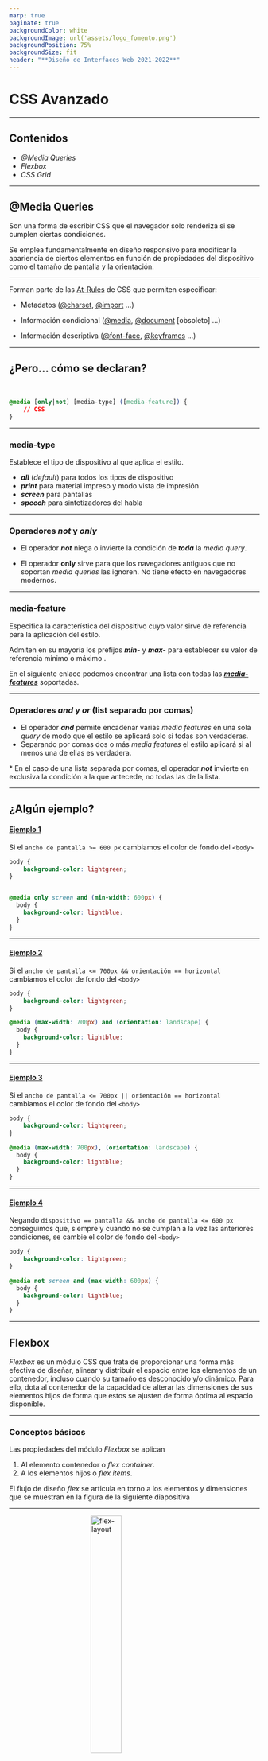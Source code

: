 ```yaml
---
marp: true
paginate: true
backgroundColor: white
backgroundImage: url('assets/logo_fomento.png')
backgroundPosition: 75%
backgroundSize: fit
header: "**Diseño de Interfaces Web 2021-2022**"
---
```


# CSS Avanzado

---

## Contenidos

- _@Media Queries_
- _Flexbox_
- _CSS Grid_

---

## @Media Queries

Son una forma de escribir CSS que el navegador solo renderiza si se cumplen ciertas condiciones.

Se emplea fundamentalmente en diseño responsivo para modificar la apariencia de ciertos elementos en función de propiedades del dispositivo como el tamaño de pantalla y la orientación.

---

Forman parte de las [At-Rules](https://developer.mozilla.org/en-US/docs/Web/CSS/At-rule) de CSS que permiten especificar:

- Metadatos ([@charset](https://developer.mozilla.org/en-US/docs/Web/CSS/@charset), [@import](https://developer.mozilla.org/en-US/docs/Web/CSS/@import) ...)
  
-  Información condicional ([@media](https://developer.mozilla.org/en-US/docs/Web/CSS/@media), [@document](https://developer.mozilla.org/en-US/docs/Web/CSS/@document) [obsoleto] ...)

- Información descriptiva ([@font-face](https://developer.mozilla.org/en-US/docs/Web/CSS/@font-face), [@keyframes](https://developer.mozilla.org/en-US/docs/Web/CSS/@keyframes) ...)

---

## ¿Pero... cómo se declaran?

</br>

```css
@media [only|not] [media-type] ([media-feature]) {
	// CSS
}
```

---

### media-type

Establece el tipo de dispositivo al que aplica el estilo.

- ***all*** (_default_) para todos los tipos de dispositivo
- ***print*** para material impreso y modo vista de impresión
- ***screen*** para pantallas
- ***speech*** para sintetizadores del habla

---

### Operadores ***not*** y ***only***

- El operador ***not*** niega o invierte la condición de ***toda*** la _media query_.

- El operador **only** sirve para que los navegadores antiguos que no soportan _media queries_ las ignoren. No tiene efecto en navegadores modernos.

---

### media-feature

Especifica la característica del dispositivo cuyo valor sirve de referencia para la aplicación del estilo.

Admiten en su mayoría los prefijos ***min-*** y ***max-*** para establecer su valor de referencia mínimo o máximo  .

En el siguiente enlace podemos encontrar una lista con todas las [***media-features***](https://developer.mozilla.org/es/docs/Web/CSS/@media) soportadas.

---

### Operadores ***and*** y ***or*** (list separado por comas)

- El operador ***and*** permite encadenar varias _media features_ en una sola _query_ de modo que el estilo se aplicará solo si todas son verdaderas.
- Separando por comas dos o más _media features_ el estilo aplicará si al menos una de ellas es verdadera. 

\* En el caso de una lista separada por comas, el operador ***not*** invierte en exclusiva la condición a la que antecede, no todas las de la lista.

---

## ¿Algún ejemplo?

#### [Ejemplo 1](https://codepen.io/taciocamba/pen/xxLRKOa)

Si el `ancho de pantalla >= 600 px` cambiamos el color de fondo del `<body>`

```css
body {
    background-color: lightgreen;
}


@media only screen and (min-width: 600px) {
  body {
    background-color: lightblue;
  }
}
```

---

#### [Ejemplo 2](https://codepen.io/taciocamba/pen/yLoVBbP)

Si el `ancho de pantalla <= 700px && orientación == horizontal` cambiamos el color de fondo del `<body>`

```css
body {
    background-color: lightgreen;
}

@media (max-width: 700px) and (orientation: landscape) { 
  body {
    background-color: lightblue;
  }
}
```
---

#### [Ejemplo 3](https://codepen.io/taciocamba/pen/BadQBmL)


Si el `ancho de pantalla <= 700px || orientación == horizontal` cambiamos el color de fondo del `<body>`

```css
body {
    background-color: lightgreen;
}

@media (max-width: 700px), (orientation: landscape) { 
  body {
    background-color: lightblue;
  }
}
```

---

#### [Ejemplo 4](https://codepen.io/taciocamba/pen/BadQBmL)

Negando `dispositivo == pantalla && ancho de pantalla <= 600 px` conseguimos que, siempre y cuando no se cumplan a la vez las anteriores condiciones, se cambie el color de fondo del `<body>`

```css
body {
    background-color: lightgreen;
}

@media not screen and (max-width: 600px) { 
  body {
    background-color: lightblue;
  }
}
```

---
## Flexbox

_Flexbox_ es un módulo CSS que trata de proporcionar una forma más efectiva de diseñar, alinear y distribuir el espacio entre los elementos de un contenedor, incluso cuando su tamaño es desconocido y/o dinámico. Para ello, dota al contenedor de la capacidad de alterar las dimensiones de sus elementos hijos de forma que estos se ajusten de forma óptima al espacio disponible.

---

### Conceptos básicos 

Las propiedades del módulo _Flexbox_ se aplican

1. Al elemento contenedor o _flex container_.
2. A los elementos hijos o _flex items_.

El flujo de diseño _flex_ se articula en torno a los elementos y dimensiones que se muestran en la figura de la siguiente diapositiva

---

![flex-layout](assets/flex_layout.svg "Elementos del diseño flexible")

---

#### _Main Axis_

Es el eje principal de un _flex container_, en torno al cual se disponen los _flex items_. No tiene porque ser el eje horizontal (depende de la propiedad _flex-direction_)

- ***main start*** y ***main-end*** - Los *flex items* se disponen dentro del _flex container_ empezando en _main start_ y terminando en _main end_

- ***main size*** - La dimension de un _flex item_ en el sentido del _main axis_. Puede ser su altura o su anchura.

---

#### _Cross Axis_

Es el eje perpendicular al _main axis_, del que depende su dirección.

- ***cross start*** y ***cross end*** - Los _flex items_ se colocan en el _flex container_ en la dirección del _cross axis_ comenzando en _cross start_ y terminando en _cross end_
  
- ***cross size*** - La dimension de un _flex item_ en el sentido del _cross axis_. Puede ser su altura o su anchura.

---

### Propiedades _Flexbox_

---

### Propiedades del padre o _Flex container_

#### ***display***

Define un *flex container* (*inline* o *block*), activando el contexto *flex* para todos sus hijos directos.

```css
.container {
    display: flex | inline-flex;
}
```

---

<style scoped>
    img {
        width: 60%;
        display: block;
        margin: 0 auto;
    }
</style>


#### ***flex-direction***

Establece el *main axis*, y por tanto la dirección y sentido en la que los *flex items* se dispondrán dentro del *flex container*.

![flex-direction-property](assets/flex-direction.svg "propiedad flex-direction")

---

```css
.container {
  flex-direction: row | row-reverse | column | column-reverse;
}
```
- ***row*** (por defecto) - de izquierda a derecha en ltr; a la inversa en rtl
- ***row-reverse*** - de derecha a izquierda en ltr; a la inversa en rtl
- ***column*** - como *row* pero de arriba a abajo
- ***column-reverse*** - como *row-reverse* pero de abajo a arriba

---

#### ***flex-wrap***

<style scoped>
    img {
        width: 60%;
        display: block;
        margin: 0 auto;
    }
</style>

Por defecto los *flex items* intentarán colocarse en una sola linea. Este comportamiento puede modificarse por emdio de la propiedad *flex-wrap*.

![flex-wrap](assets/flex-wrap.svg "propiedad flex-wrap")

---

```css
.container {
  flex-wrap: nowrap | wrap | wrap-reverse;
}
```
- ***nowrap*** (por defecto) - todos los items se colocarán en una línea
- ***wrap*** - Los *flex items* se dispondrán en varias lineas, de arriba hacia abajo
- ***wrap-reverse*** - Los *flex items* se dispondrán en varias lineas, de abajo hacia arriba

Se pueden encontrar ejemplos de uso de esta propiedad [aquí](https://css-tricks.com/almanac/properties/f/flex-wrap/).

---

#### ***flex-flow***

Atajo para *flex-direction* y *flex-wrap*.

```css
.container {
  flex-flow: column wrap;
}
```

Por defecto se establece a ***row nowrap***.

---

#### ***justify-content***

<style scoped>
    img {
        width: 25%;
        display: block;
        margin: 0 auto;
    }
</style>

Define la alineación de los elementos a lo largo del *main axis*.

![flex-justify-content](assets/justify-content.svg "propiedad justify-content")

---

```css
.container {
  justify-content: flex-start | flex-end | center | space-between 
  | space-around | space-evenly | start | end 
  | left | right ... + safe | unsafe;
}
```

- ***flex-start*** (por defecto) - Los elementos se agrupan al inicio de la *flex-direction*
- ***flex-end*** - Los elementos se agrupan al final de la *flex-direction*
- ***start*** - Los elementos se agrupan al inicio de la dirección del modo de escritura
- ***end*** - Los elementos se agrupan al final de la dirección del modo de escritura
  
---

- ***center*** - Los elementos se agrupan en el centro.
- ***space-between*** - Los *flex items* se distribuyen regularmente a lo largo de la *flex-direction*
- ***space-around*** - Los *flex items* se distribuyen regularmente a lo largo de la *flex-direction* dejando entre si el mismo espacio libre, salvo el primer y último elemento de la linea donde el espacio entre los mismos y los limites del *flex container* será la mitad que entre elementos
- ***space-evenly***: Los elementos se distribuyende forma que el espacio entre ellos y con los limites del *flex container* sean iguales

Existen problemas de compatibilidad con algunos navegadores para esta propiedad, se puede encontrar información detallada [aquí](https://developer.mozilla.org/en-US/docs/Web/CSS/justify-content).

---

<style scoped>
    img {
        width: 25%;
        display: block;
        margin: 0 auto;
    }
</style>

#### ***align-items***

Establece como se distribuyen los elementos a lo largo del *cross axis*. Es la versión de ***justify-content*** para el *cross-axis*.

![flex-align-items](assets/align-items.svg "propiedad align-items")

---

```css
.container {
  align-items: stretch | flex-start | flex-end | center 
  | baseline | first baseline | last baseline | start 
  | end | self-start | self-end + ... safe | unsafe;
}
```

- ***stretch*** (por defecto) - Los elementos se estiran para llenar el contenedor (con respecto a *min-width* y *max-width*)
- ***flex-start / start / self-start*** - Los elementos se agrupan al principio del *cross axis*
- ***flex-end / end / self-end*** - Los elementos se agrupan al final del *cross axis*
- ***center*** - Los elementos se disponen en torno al centro del *cross axis*
- ***baseline*** - Los elementos se alinean conforme a su *baseline*

---

<style scoped>
    img {
        width: 25%;
        display: block;
        margin: 0 auto;
    }
</style>

#### ***align-content***

Cuando los elementos se disponen en varias lineas, siempre y cuando exista espacio vacio en la dirección del *cross axis*, distribuye los espacios entre las lineas del *main axis*.

![flex-align-content](assets/align-content.svg "propiedad align-content")

---

```css
.container {
  align-content: flex-start | flex-end | center | space-between 
  | space-around | space-evenly | stretch | start 
  | end | baseline | first baseline | last baseline + ... safe | unsafe;
}
```

Los valores que puede tomar esta propiedad son iguales a los de ***justify-content***.

---

<style scoped>
    img {
        width: 30%;
        display: block;
        margin: 0 auto;
    }
</style>

#### ***gap, row-gap, column-gap***

Controla el espaciado entre *flex items*. Aplica solo a los espacios entre elementos, no con los limites del *flex container*.

![flex-gap-property](assets/gap-1.svg "propiedades gap" )

---

```css
.container {
  display: flex;
  ...
  gap: 10px;
  gap: 10px 20px; /* row-gap column gap */
  row-gap: 10px;
  column-gap: 20px;
}
```

[Aquí](https://css-tricks.com/almanac/properties/g/gap/) se puede ver un ejemplod el funcionamiento de esta propiedad.

---

### Propiedades de los hijos o *Flex items*

<style scoped>
    img {
        width: 20%;
        display: block;
        margin: 0 auto;
    }
</style>

#### ***order***

Por defecto los elementos hijos se ordenan según de declaran en el código. Esto se puede modificar con la propiedad *order*.

![flex-order](assets/order.svg "propiedad order" )

```css
.item {
  order: 5; /* 0 por defecto */
}
```

---

<style scoped>
    img {
        width: 50%;
        display: block;
        margin: 0 auto;
    }
</style>

#### ***flex-grow, flex-shrink***

Define la habilidad de un elemento para crecer/contraerse si es necesario. Acepta un valor que sirve como proporcion e indica que cantidad del espacio disponile dentro del flex container ocupara el elemento.

![flex-grow-shrink](assets/flex-grow.svg "propiedad flex-grow flex-shrink" )

---

```css
.item {
  flex-grow: 4; /* por defecto 0 */
  flex-shrink: 3; /* por defecto 0 */
}
```

Si todos los elementos tienen un *flex-grow* de 1, el espacio del *flex container* se distribuirá por igual. Si uno de los elementos tiene un *flex-grow* de 2, entonces tratará de ocupar el **doble*/*mitad* de espacio disponible del padre que los demás.

---

#### ***flex-basis***

Determina el tamaño por defecto de un elemento antes de que el espacio restante del padre sea distribuido. Puede ser una dimensión (p. ej. 20%, 5rem, etc) o una *keyword* como ***auto*** que usaría la anchura o altura, dependiendo de la dimensión principal, o ***content*** que emplea el tamaño del contenido del elemento (mal soportado)

```css
.item {
  flex-basis:  | auto; /* por defecto auto */
}
```

Si todos los elementos tienen un *flex-grow* de 1, el espacio del *flex container* se distribuirá por igual. Si uno de los elementos tiene un *flex-grow* de 2, entonces tratará de ocupar el **doble*/*mitad* de espacio disponible del padre que los demás.

---

#### ***flex***

Atajo para ***flex-grow***, ***flex-shrink*** y ***flex-basis*** combinados (***flex-shrink*** y ***flex-basis*** son opcionales).

```css
.item {
  flex: none | [ <'flex-grow'> <'flex-shrink'>? || <'flex-basis'> ]
}
```

Por defecto se establecen a *0 1 auto*.

Es recomendable utilizar este atajo.

---

<style scoped>
    img {
        width: 40%;
        display: block;
        margin: 0 auto;
    }
</style>

#### ***align-self***

Permite sobreescribir el alineamiento por defecto o el especificado con ***align-items*** para elementos individuales.

![flex-align-self](assets/align-self.svg "propiedad align-self" )

---

```css
.item {
  align-self: auto | flex-start | flex-end | center | baseline | stretch;
}
```

Para una descripción detallada de los valores que puede tomar esta propiedad ver ***align-items***.

*float*, *clear* y *vertical-align* no tienen efecto sobre esta propiedad.

---

### Ejemplos y actividades

#### Actividad 1

Supera los 24 niveles del juego [***Flexbox froggy***](https://flexboxfroggy.com/#es).

#### Actividad 2

Supera los 12 niveles del juego [***Flexbox defense***](http://www.flexboxdefense.com/).

---

## Enlaces de interés

- [A guide to flexbox](https://css-tricks.com/snippets/css/a-guide-to-flexbox/)

---

## CSS Grid

_CSS Grid_ es un sistema de diseño bi-dimensional (A diferencia de _Flexbox_, que es unidimensional) que ha supuesto un punto de inflexión al resolver la mayoría de los problemas en el diseño web hasta el momento. 

Su uso combinado con _Flexbox_, enfocado a casos de uso diferentes, constituye el núcleo fundamental del diseño web moderno.

---

### Conceptos básicos

#### _Grid container_ 

Es el elemento al que se le aplica la propiedad `display: grid`. Es el padre ***directo*** de todos los _grid items_.

#### _Grid Item_

Los hijos ***directos*** del _grid container_.

---

<style scoped>
    img {
        width: 50%;
        display: block;
        margin: 0 auto;
    }
</style>

#### _Grid Line_ 

Son las líneas que constituyen la estructura del grid. Pueden ser verticales (columnas) u horizontales (filas).

![grid-line](assets/terms-grid-line.svg "Grid line vertical")

---

<style scoped>
    img {
        width: 50%;
        display: block;
        margin: 0 auto;
    }
</style>

#### _Grid Track_ 

Representan las filas o columnas del _grid_.

![grid-track](assets/terms-grid-track.svg "Fila del _grid_")

---

<style scoped>
    img {
        width: 50%;
        display: block;
        margin: 0 auto;
    }
</style>

#### _Grid Area_

El espacio total rodeado por 4 _grid lines_, que puede estar compuesto por cualquier numero de _grid cells_.

![grid_area](assets/terms-grid-area.svg "Área del _grid_")

---

<style scoped>
    img {
        width: 50%;
        display: block;
        margin: 0 auto;
    }
</style>

#### _Grid Cell_

El área entre dos _grid lines_ de fila y dos _grid lines_ de columna. Es la unidad basica del _grid_.

![grid_cell](assets/terms-grid-cell.svg "Celda del _grid_")

---

### Propiedades _CSS Grid_

---

### Propiedades del padre o _grid container_

#### ***display***

Define el elemento como _grid container_.

```css
.container {
  display: grid | inline-grid;
}
```

---

#### ***grid-template-columns*** y ***grid-template-rows***

Define las columnas y las filas del _frid_ con una lista de valores separada por espacios. Los valores representan las dimensiones del _grid track_ y los espacios los _grid lines_.

- **track-size** que puede ser una longitud, un porcentaje o una fracción del espacio disponible en el grid (unidad ***fr***).
- **line-name** nombre arbitrario para la _grid line_. 

---

```css
.container {
  grid-template-columns: ...  ...;
  /* p. ej. 
      1fr 1fr
      minmax(10px, 1fr) 3fr
      repeat(5, 1fr)
      50px auto 100px 1fr
  */
  grid-template-rows: ... ...;
  /* p. ej. 
      min-content 1fr min-content
      100px 1fr max-content
  */
}
```

---

<style scoped>
    img {
        width: 40%;
        display: block;
        margin: 0 auto;
    }
</style>

Si no se establece un nombre para la _grid line_ se le asigna automáticamente un número positivo para identificarla. El -1 identifica la última de todas las _grid lines_

![grid_line_no_name](assets/template-columns-rows-01.svg "Grid lines sin nombre establecido")

---

<style scoped>
    img {
        width: 40%;
        display: block;
        margin: 0 auto;
    }
</style>

Estableciendo un nombre identificativo para cada _grid line_.

```css
.container {
  grid-template-columns: [first] 40px [line2] 50px [line3] auto [col4-start] 50px [five] 40px [end];
  grid-template-rows: [row1-start] 25% [row1-end] 100px [third-line] auto [last-line];
}
```

![grid_line_name](assets/template-columns-rows-02.svg "Grid lines con nombre establecido")

---

Una _grid line_ puede tener más de un nombre.

```css
.container {
  grid-template-rows: [row1-start] 25% [row1-end row2-start] 25% [row2-end];
}
```

Y varias _grid lines_ compartir el mismo nombre. En tal caso, pueden ser referencia por este y su índice.

```css
.item {
  grid-column-start: col-start 2;
}
```

---

Si en la definición existen valores repetidos, se puede usar la funcion _repeat()_.

```css
.container {
  grid-template-columns: repeat(3, 20px [col-start]);
}
```

lo que equivale a

```css
.container {
  grid-template-columns: 20px [col-start] 20px [col-start] 20px [col-start];
}
```

---

Finalmente, la unidad ***fr*** permite establecer el _track size_ a una fracción del espacio disponible en el _grid_.

```css
.container {
  grid-template-columns: 1fr 1fr 1fr;
}
```

donde establecemos el ancho de cada elemento a $\frac{1}{3}$ del ancho total del _grid_.

---

#### ***grid-template-areas***

Define una plantilla para el _grid_, referenciando los nombres de las _grid areas_ especificadas con la propiedad ***grid-area***. Repetir el nombre de una _grid area_ provoca que el contenido se expanda a esas celdas. 

- **<grid-area-name>** – el nombre del área especificada con la propiedad ***grid-area***.
- **.** – un punto representa una celda vacia.
- **none** – no se define ninguna _grid area_

```css
.container {
  grid-template-areas: 
    "<grid-area-name> | . | none | ..."
    "...";
}
```
---

```css
.item-a {
  grid-area: header;
  background-color: orange;
}
.item-b {
  grid-area: main;  
  background-color: blue;
}
.item-c {
  grid-area: sidebar;  
  background-color: red;
}
.item-d {
  grid-area: footer;  
  background-color: green;
}

.container {
  display: grid;
  grid-template-columns: 50px 50px 50px 50px;
  grid-template-rows: auto;
  grid-template-areas: 
    "header header header header"
    "main main . sidebar"
    "footer footer footer footer";
}
```
---

<style scoped>
    img {
        width: 40%;
        display: block;
        margin: 0 auto;
    }
</style>

En el [ejemplo anterior](https://codepen.io/taciocamba/pen/vYJypzV) creamos un _grid_ con cuatro columnas de ancho y tres filas de alto. El área del _header_ ocupa toda la fila superior. La fila del medio está compuesta del _main_ una celda vacia y el _sidebar_. La última fila constituye el _footer_.

![grid-example-1](assets/dddgrid-template-areas.svg "Grid ejemplo 1")

---

En la declaración, todas las filas deben tener el mismo número de celdas.

Con esta sintaxis no se establece nombre alguno para las _grid lines_ (lo que se nombra son las áreas) de modo que se nombran automáticamente. Por ejemplo, si el nombre de un área es _foo_, el nombre de la _grid line_ de fila y columna inicial será _foo-start_ y el de las finales  _foo-end_.

---

#### ***grid-template***

Atajo para ***grid-template-rows***, ***grid-template-columns*** y ***grid-template-areas***.

- **none** – establece las tres propiedades a sus valores por defecto.
- **<grid-template-rows>** / **<grid-template-columns>** – establece ***grid-template-columns*** y ***grid-template-rows*** a los valores especificados, respectivamente, y ***grid-template-areas*** a **none**.

```css
.container {
  grid-template: none | <grid-template-rows> / <grid-template-columns>;
}
```

---

#### ***column-gap***, ***row-gap***

Especifica el tamaño de las _grid lines_.

- **<line-size>** – una longitud

```css
.container {
  column-gap: <line-size>;
  row-gap: <line-size>;

}
```
En el siguiente ejemplo se observa como los _gaps_ o espacios solo aplican a las _grid lines_ entre columnas o filas, y no a los bordes del _grid_.

---

<style scoped>
    img {
        width: 25%;
        display: block;
        margin: 0 auto;
    }
</style>

```css
.container {
  grid-template-columns: 100px 50px 100px;
  grid-template-rows: 80px auto 80px; 
  column-gap: 10px;
  row-gap: 15px;
}
```

![grid-example-2](assets/dddgrid-gap.svg "Grid ejemplo 2")

---

#### ***gap***

Atajo para ***row-gap*** y ***column-gap***.

- **<row-gap>** **<column-gap>** – tamaños.

```css
.container {
  gap: <row-gap> <column-gap>;
}
```

Si no se especifica **row-gap** toma el mismo valor que **column-gap**.

---

#### ***justify-items***

Alinea los _grid items_ a lo largo del eje en linea (filas). Aplica a todos los _grid items_ dentro del _grid container_.

- **start** – dispone los elementos en el borde inicial de su celda.
- **end** – dispone los elementos en el borde final de su celda.
- **center** – dispone los elementos en el centro de su celda.
- **stretch** (_default_) – expande los elemento de forma que ocupen todo el ancho de la celda.

```css
.container {
  justify-items: start | end | center | stretch;
}
```

---

#### ***align-items***

Alinea los _grid items_ a lo largo del eje en bloque (columnas). Aplica a todos los _grid items_ dentro del _grid container_.

- **start** – dispone los elementos en el borde inicial de su celda.
- **end** – dispone los elementos en el borde final de su celda.
- **center** – dispone los elementos en el centro de su celda.
- **stretch** (_default_) – expande los elemento de forma que ocupen todo el alto de la celda.

```css
.container {
  align-items: start | end | center | stretch;
}
```

---

#### ***place-items***

Atajo para  ***align-items*** y ***justify-items***.

- **<align-items>** / **<justify-items>** – Si se omite ***justify-items*** toma el mismo valor que ***align-items***.

Todos los navegadores principales soportan esta propiedad excepto _Edge_.

---

#### ***justify-content***

En ocasiones el tamaño total del _grid_ es inferior al del _grid container_. Esto puede ocurrir si todos los _grid items_ estan dimensionados con unidades absolutas (como _px_). En este escenario se puede alinear el _grid_ en el _grid container_ a lo largo del eje en línea (filas).

- **start** – coloca el _grid_ en el borde inicial del _grid container_.
- **end** – coloca el _grid_ en el borde final del _grid container_.
- **center** – dispone el _grid_ en el centro del _grid container_.
- **stretch** – redimensiona el _grid_ para ocupar el ancho total del _grid container_.

---

- **space-around** – coloca espacios iguales entre cada _grid item_ y medio espacio entre los _grid items_ y los bordes del _grid_.
- **space-between** – coloca espacios iguales entre cada _grid item_ y nada con los bordes del _grid_.
- **space-evenly** – coloca espacios iguales entre cada _grid item_y incluyendo con los bordes del _grid_.

```css
.container {
  justify-content: start | end | center | stretch | space-around | space-between | space-evenly;    
}
```

---

#### ***align-content***

Es la versión vertical de ***justify-content***. Permite alinear el _grid_ en el _grid container_ a lo largo del eje en bloque (columnas).

- **start** – coloca el _grid_ en el borde inicial del _grid container_.
- **end** – coloca el _grid_ en el borde final del _grid container_.
- **center** – dispone el _grid_ en el centro del _grid container_.
- **stretch** – redimensiona el _grid_ para ocupar el alto total del _grid container_.

---

- **space-around** – coloca espacios iguales entre cada _grid item_ y medio espacio entre los _grid items_ y los bordes del _grid_.
- **space-between** – coloca espacios iguales entre cada _grid item_ y nada con los bordes del _grid_.
- **space-evenly** – coloca espacios iguales entre cada _grid item_y incluyendo con los bordes del _grid_.

```css
.container {
  align-content: start | end | center | stretch | space-around | space-between | space-evenly;    
}
```
---

#### ***place-content***

Atajo para ***align-content*** y ***justify-content***.

- **<align-content>** / **<justify-content>** – Si se omite **justify-content**, toma el valor de **align-content**.

Esta propiedad no está soportada por _Edge_.

---

#### ***grid-auto-columns*** y ***grid-auto-rows***

Propiedad **avanzada**. Su uso se describe con detalle en el siguiente [enlace](https://css-tricks.com/snippets/css/complete-guide-grid/#grid-auto-columnsgrid-auto-rows)

Especifica el tamaño de cualquier _grid track_ autogenerado (_grid tracks_ implícito). Estos _grid tracks_ implícitos se crean cuando hay más _grid items_ que celdas en el _grid_ o cuando se coloca un _grid item_ fuera del _grid_ explícito ([diferencia entre implícito y explícito](https://css-tricks.com/difference-explicit-implicit-grids/))

---

#### ***grid-auto-flow***

Propiedad **avanzada**. Su uso se describe con detalle en el siguiente [enlace](https://css-tricks.com/snippets/css/complete-guide-grid/#grid-auto-flow)

En caso de tener _grid items_ que no se colocan explícitamente en el _grid_ actúa un algoritmo de auto-posicionamiento. Mediante esta propiedad se puede controlar como funciona este algoritmo.

---

#### ***grid***

Propiedad **avanzada**. Se describe con detalle en el siguiente [enlace](https://css-tricks.com/snippets/css/complete-guide-grid/#grid) (se desaconseja su uso).

Atajo para ***grid-template-rows***, ***grid-template-columns***, ***grid-template-areas***, ***grid-auto-rows***, ***grid-auto-columns*** y ***grid-auto-flow***.

---

### Propiedades de los hijos o _grid items_

#### ***grid-column-start***, ***grid-column-end***, ***grid-row-start*** y ***grid-row-end***

Determina la posición del _grid item_ en el _grid_ haciendo referencia a unas _grid lines_ específicas. **grid-column/row-start/end** marca el inicio/fin de la linea de la fila/columna.

- **<line>** – número o o nombre de la _grid line_.
- **span <number>** – el elemento se expandirá a lo largo del número especificado de _grid tracks_.

---

- **span <name>** – el elemento se expandirá hasta la siguiente linea con el nombre proporcionado.
- **auto** – indica auto-posicionamiento, _span_ automatico o _span_ por defecto de 1.
```css
.item {
  grid-column-start: <number> | <name> | span <number> | span <name> | auto;
  grid-column-end: <number> | <name> | span <number> | span <name> | auto;
  grid-row-start: <number> | <name> | span <number> | span <name> | auto;
  grid-row-end: <number> | <name> | span <number> | span <name> | auto;
}
```

---

<style scoped>
    img {
        width: 35%;
        display: block;
        margin: 0 auto;
    }
</style>

Por ejemplo

```css
.item-a {
  grid-column-start: 2;
  grid-column-end: five;
  grid-row-start: row1-start;
  grid-row-end: 3;
}
```

![grid-ejemplo-3](assets/grid-column-row-start-end-01.svg "Grid ejemplo 3")

---

<style scoped>
    img {
        width: 35%;
        display: block;
        margin: 0 auto;
    }
</style>

Otro ejemplo

```css
.item-b {
  grid-column-start: 1;
  grid-column-end: span col4-start;
  grid-row-start: 2;
  grid-row-end: span 2;
}
```

![grid-ejemplo-4](assets/grid-column-row-start-end-02.svg "Grid ejemplo 4")

---

### ***grid-column*** y ***grid-row***

Atajo para ***grid-column-start***, ***grid-column-end*** y ***grid-row-start***, ***grid-row-end*** respectivamente.

- **<start-line>** / **<end-line>** – aceptan los mismos valores que las propiedades individuales, incluyendo _span_.

```css
.item {
  grid-column: <start-line> / <end-line> | <start-line> / span <value>;
  grid-row: <start-line> / <end-line> | <start-line> / span <value>;
}

```

Si no se declara un fin de linea, el elemento ocupará 1 _track_ por defecto.

---

### ***grid-area***

Nombra un _grid item_ de forma que pueda ser referenciado mediante una plantilla creada con ***grid-template-area***. De forma alternativa esta propiedad puede ser usada como atajo para ***grid-row-start***, ***grid-column-start***, ***grid-row-end*** y ***grid-column-end***.

- **<name>** – nombre arbitrario
- **<row-start>** / **<column-start>** / **<row-end>** / **<column-end>** – números o líneas nombradas.

 ```css
 .item {
  grid-area: <name> | <row-start> / <column-start> / <row-end> / <column-end>;
}
 ```

 ---

### ***justify-self*** y ***align-self***

Alinea un _grid item_ dentro de una celda a lo largo del eje en linea/bloque (fila/columna). Aplica a un elemento dentro de una sola celda.

- **start** – posiciona el elemento al inicio del borde de la celda.
- **end** – posiciona el elemento al final del borde de la celda.
- **center** – posiciona el elemento en el centro de la celda.
- **stretch** (_default_) – dimensiona el elemento para ocupar todo el ancho/alto de la celda.

```css
.item {
  justify-self / align-self: start | end | center | stretch;
}
```

---

### ***place-self***

Atajo para ***align-self*** y ***justify-self***.

- **auto** – Alinea los _items_ con el valor por defecto.
- **<align-self>** / **<justify-self>** – Si se omite ***justify-self** toma el valor de **align-self**.

---

### Actividades

1 - Posiciona las siguientes [imágenes](https://github.com/taciocamba/diseno-interfaces-web-21-22/tree/main/%232%20-%20CSS%20Avanzado/actividades/actividad-grid-1) en un _grid_ 4x4 que ocupe todo el _viewport_. Cada imágen debe llenar toda su celda. Añade espacios de separación entre las imágenes.

2 - Completa todos los niveles del juego CSS [Grid Garden](https://cssgridgarden.com/)